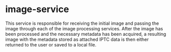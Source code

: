 # image-service

This service is responsible for receiving the initial image and passing the image through each of the image processing services.
After the image has been processed and the necessary metadata has been acquired, a resulting image with the metadata stored as attached IPTC data is then either returned to the user or saved to a local file.

